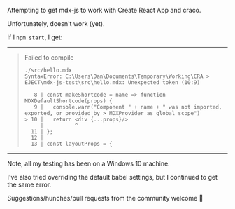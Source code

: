 Attempting to get mdx-js to work with Create React App and craco.

Unfortunately, doesn't work (yet).

If I `npm start`, I get:

---

> Failed to compile
>
> ```
> ./src/hello.mdx
> SyntaxError: C:\Users\Dan\Documents\Temporary\Working\CRA > EJECT\mdx-js-test\src\hello.mdx: Unexpected token (10:9)
>
>    8 | const makeShortcode = name => function MDXDefaultShortcode(props) {
>    9 |   console.warn("Component " + name + " was not imported, exported, or provided by > MDXProvider as global scope")
> > 10 |   return <div {...props}/>
>      |          ^
>   11 | };
>   12 |
>   13 | const layoutProps = {
> ```

---

Note, all my testing has been on a Windows 10 machine.

I've also tried overriding the default babel settings, but I continued to get the same error.

Suggestions/hunches/pull requests from the community welcome 🙏
